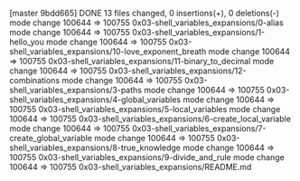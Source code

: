 [master 9bdd665] DONE
 13 files changed, 0 insertions(+), 0 deletions(-)
 mode change 100644 => 100755 0x03-shell_variables_expansions/0-alias
 mode change 100644 => 100755 0x03-shell_variables_expansions/1-hello_you
 mode change 100644 => 100755 0x03-shell_variables_expansions/10-love_exponent_breath
 mode change 100644 => 100755 0x03-shell_variables_expansions/11-binary_to_decimal
 mode change 100644 => 100755 0x03-shell_variables_expansions/12-combinations
 mode change 100644 => 100755 0x03-shell_variables_expansions/3-paths
 mode change 100644 => 100755 0x03-shell_variables_expansions/4-global_variables
 mode change 100644 => 100755 0x03-shell_variables_expansions/5-local_variables
 mode change 100644 => 100755 0x03-shell_variables_expansions/6-create_local_variable
 mode change 100644 => 100755 0x03-shell_variables_expansions/7-create_global_variable
 mode change 100644 => 100755 0x03-shell_variables_expansions/8-true_knowledge
 mode change 100644 => 100755 0x03-shell_variables_expansions/9-divide_and_rule
 mode change 100644 => 100755 0x03-shell_variables_expansions/README.md
